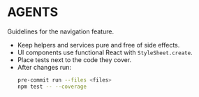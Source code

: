 # AGENTS

Guidelines for the navigation feature.

- Keep helpers and services pure and free of side effects.
- UI components use functional React with `StyleSheet.create`.
- Place tests next to the code they cover.
- After changes run:
  ```bash
  pre-commit run --files <files>
  npm test -- --coverage
  ```
